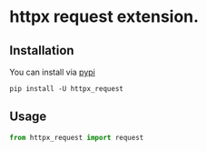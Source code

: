 # httpx request extension.

## Installation

You can install via [pypi](https://pypi.org/project/httpx_request/)

```console
pip install -U httpx_request
```

## Usage

```python
from httpx_request import request
```
